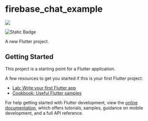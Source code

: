 # firebase_chat_example



<img src="https://img.shields.io/badge/LinkedIn-0077B5?style=for-the-badge&logo=linkedin&logoColor=white&link=https%3A%2F%2Fwww.linkedin.com%2Fin%2Fcan-kankaya-738518158%2F" />

![Static Badge](https://img.shields.io/badge/LINKEDIN?style=flat&logo=linkedin&logoColor=white&link=https%3A%2F%2Fwww.linkedin.com%2Fin%2Fcan-kankaya-738518158%2F)



A new Flutter project.

## Getting Started

This project is a starting point for a Flutter application.

A few resources to get you started if this is your first Flutter project:

- [Lab: Write your first Flutter app](https://docs.flutter.dev/get-started/codelab)
- [Cookbook: Useful Flutter samples](https://docs.flutter.dev/cookbook)

For help getting started with Flutter development, view the
[online documentation](https://docs.flutter.dev/), which offers tutorials,
samples, guidance on mobile development, and a full API reference.

